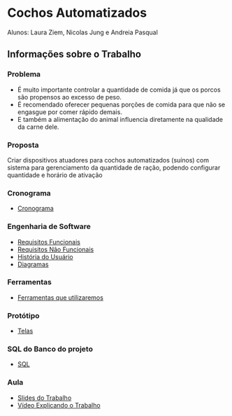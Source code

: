 # Cochos Automatizados
Alunos: Laura Ziem, Nicolas Jung e Andreia Pasqual



## Informações sobre o Trabalho

### Problema

* É muito importante controlar a quantidade de comida já que os porcos são propensos ao excesso de peso.
* É  recomendado oferecer pequenas porções de comida para que não se engasgue por comer rápido demais.
* E também a alimentação do animal influencia diretamente na qualidade da carne dele.

### Proposta

Criar dispositivos atuadores para cochos automatizados (suínos) com sistema para gerenciamento da quantidade de ração, podendo configurar quantidade e horário de ativação


### Cronograma

* [Cronograma](https://docs.google.com/spreadsheets/d/14g7i3P-mVJZcmuN8Zknxg4lKxrH3HIgSvj-XspRoBQI/edit?usp=sharing)


### Engenharia de Software

* [Requisitos Funcionais](https://docs.google.com/document/d/1SXg1yJ-53hXYu7tuXGHcjM1aN28tyYAie-UnzWZHalA/edit?usp=sharing)
* [Requisitos Não Funcionais](https://docs.google.com/document/d/1_e_Xfih5uVaZaOkFTQrHKWpCPNDHGuMyrWDjvvFsnac/edit?usp=sharing)
* [História do Usuário](https://docs.google.com/document/d/18hHRWdqdqoiBi0uMbW7DxFioTPqqOHS_Umxyxlyq0vk/edit?usp=sharing)
* [Diagramas](https://docs.google.com/document/d/1Nx2Tkua90giDmPf_NTfvYB3kMZqW-GEYmMW6rBloQMQ/edit?usp=sharing)

### Ferramentas

* [Ferramentas que utilizaremos](https://docs.google.com/document/d/1UoVif5_qjgL0iduwr1UXdYcY1oT4w5SeFsPdwwuIl3o/edit?usp=sharing)

### Protótipo

* [Telas](https://docs.google.com/document/d/1Srip0iCpK87nwbNiGac-x0hoTICC0vJoD3WbqMOLsnQ/edit?usp=sharing)

### SQL do Banco do projeto

* [SQL](https://drive.google.com/file/d/1oehXuVrcjCw5lBnO85qSh19MTMFz7cg_/view?usp=sharing)

### Aula

* [Slides do Trabalho](https://docs.google.com/presentation/d/1ZaLsEHJn1hTRz5Ip623cnTbuDlNVGSWGD2L88ijTBTw/edit?usp=sharing)
* [Vídeo Explicando o Trabalho](https://youtu.be/Zg12RiRtnQs?si=fV54iu4QMZQL1D8R)
